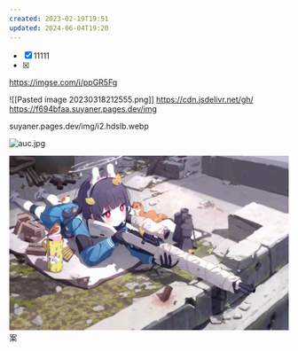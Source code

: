 ```yaml
---
created: 2023-02-19T19:51
updated: 2024-06-04T19:20
---
```

- [x] 11111
- [x] 

https://imgse.com/i/ppGR5Fg

![[Pasted image 20230318212555.png]]
https://cdn.jsdelivr.net/gh/
https://f694bfaa.suyaner.pages.dev/img

suyaner.pages.dev/img/i2.hdslb.webp

![auc.jpg]( https://suyaner.pages.dev/img/auc.jpg "测试")


![i2](https://raw.githubusercontent.com/Melody-Yan/suyaner/main/img/i2.hdslb.webp)
案



























